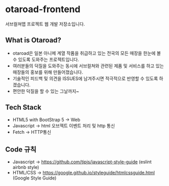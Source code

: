 # otaroad-frontend
서브컬쳐맵 프로젝트 웹 개발 저장소입니다. 
## What is Otaroad?
* otaroad은 일본 아니메 계열 작품을 취급하고 있는 전국의 모든 매장을 한눈에 볼 수 있도록 도와주는 프로젝트입니다.
* 여러분들의 덕질을 도와주는 동시에 서브컬쳐와 관련된 제품 및 서비스를 하고 있는 매장들의 홍보를 위해 만들어졌습니다.
* 기술적인 피드백 및 의견을 ISSUES에 남겨주시면 적극적으로 반영할 수 있도록 하겠습니다.
* 편안한 덕질을 할 수 있는 그날까지~
## Tech Stack
* HTML5 with BootStrap 5 -> Web
* Javascript -> html 오브젝트 이벤트 처리 및 http 통신
* Fetch -> HTTP통신
## Code 규칙
* Javascript -> https://github.com/tipjs/javascript-style-guide (eslint airbnb style)
* HTML/CSS -> https://google.github.io/styleguide/htmlcssguide.html (Google Style Guide)
